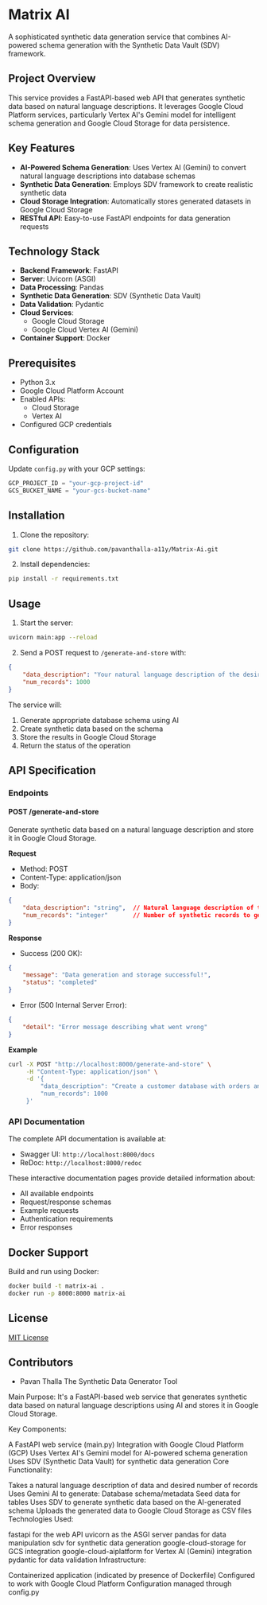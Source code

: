 # Matrix AI

A sophisticated synthetic data generation service that combines AI-powered schema generation with the Synthetic Data Vault (SDV) framework.

## Project Overview

This service provides a FastAPI-based web API that generates synthetic data based on natural language descriptions. It leverages Google Cloud Platform services, particularly Vertex AI's Gemini model for intelligent schema generation and Google Cloud Storage for data persistence.

## Key Features

- **AI-Powered Schema Generation**: Uses Vertex AI (Gemini) to convert natural language descriptions into database schemas
- **Synthetic Data Generation**: Employs SDV framework to create realistic synthetic data
- **Cloud Storage Integration**: Automatically stores generated datasets in Google Cloud Storage
- **RESTful API**: Easy-to-use FastAPI endpoints for data generation requests

## Technology Stack

- **Backend Framework**: FastAPI
- **Server**: Uvicorn (ASGI)
- **Data Processing**: Pandas
- **Synthetic Data Generation**: SDV (Synthetic Data Vault)
- **Data Validation**: Pydantic
- **Cloud Services**: 
  - Google Cloud Storage
  - Google Cloud Vertex AI (Gemini)
- **Container Support**: Docker

## Prerequisites

- Python 3.x
- Google Cloud Platform Account
- Enabled APIs:
  - Cloud Storage
  - Vertex AI
- Configured GCP credentials

## Configuration

Update `config.py` with your GCP settings:
```python
GCP_PROJECT_ID = "your-gcp-project-id"
GCS_BUCKET_NAME = "your-gcs-bucket-name"
```

## Installation

1. Clone the repository:
```bash
git clone https://github.com/pavanthalla-a11y/Matrix-Ai.git
```

2. Install dependencies:
```bash
pip install -r requirements.txt
```

## Usage

1. Start the server:
```bash
uvicorn main:app --reload
```

2. Send a POST request to `/generate-and-store` with:
```json
{
    "data_description": "Your natural language description of the desired data",
    "num_records": 1000
}
```

The service will:
1. Generate appropriate database schema using AI
2. Create synthetic data based on the schema
3. Store the results in Google Cloud Storage
4. Return the status of the operation

## API Specification

### Endpoints

#### POST /generate-and-store

Generate synthetic data based on a natural language description and store it in Google Cloud Storage.

**Request**
- Method: POST
- Content-Type: application/json
- Body:
```json
{
    "data_description": "string",  // Natural language description of the desired data
    "num_records": "integer"       // Number of synthetic records to generate
}
```

**Response**
- Success (200 OK):
```json
{
    "message": "Data generation and storage successful!",
    "status": "completed"
}
```

- Error (500 Internal Server Error):
```json
{
    "detail": "Error message describing what went wrong"
}
```

**Example**
```bash
curl -X POST "http://localhost:8000/generate-and-store" \
     -H "Content-Type: application/json" \
     -d '{
         "data_description": "Create a customer database with orders and products. Include customer details like name, email, and address. Orders should have order date, total amount, and status. Products should have name, price, and category.",
         "num_records": 1000
     }'
```

### API Documentation

The complete API documentation is available at:
- Swagger UI: `http://localhost:8000/docs`
- ReDoc: `http://localhost:8000/redoc`

These interactive documentation pages provide detailed information about:
- All available endpoints
- Request/response schemas
- Example requests
- Authentication requirements
- Error responses

## Docker Support

Build and run using Docker:
```bash
docker build -t matrix-ai .
docker run -p 8000:8000 matrix-ai
```

## License

[MIT License](LICENSE)

## Contributors

- Pavan Thalla
The Synthetic Data Generator Tool

Main Purpose: It's a FastAPI-based web service that generates synthetic data based on natural language descriptions using AI and stores it in Google Cloud Storage.

Key Components:

A FastAPI web service (main.py)
Integration with Google Cloud Platform (GCP)
Uses Vertex AI's Gemini model for AI-powered schema generation
Uses SDV (Synthetic Data Vault) for synthetic data generation
Core Functionality:

Takes a natural language description of data and desired number of records
Uses Gemini AI to generate:
Database schema/metadata
Seed data for tables
Uses SDV to generate synthetic data based on the AI-generated schema
Uploads the generated data to Google Cloud Storage as CSV files
Technologies Used:

fastapi for the web API
uvicorn as the ASGI server
pandas for data manipulation
sdv for synthetic data generation
google-cloud-storage for GCS integration
google-cloud-aiplatform for Vertex AI (Gemini) integration
pydantic for data validation
Infrastructure:

Containerized application (indicated by presence of Dockerfile)
Configured to work with Google Cloud Platform
Configuration managed through config.py
